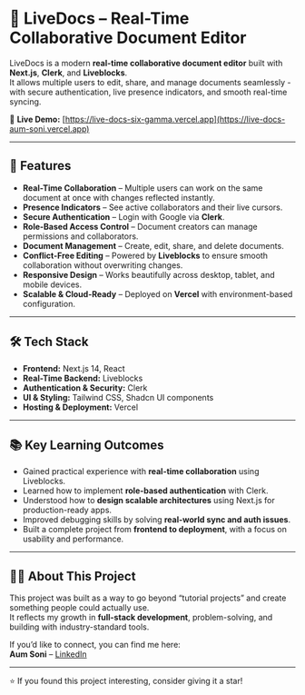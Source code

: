 # 📄 LiveDocs – Real-Time Collaborative Document Editor

LiveDocs is a modern **real-time collaborative document editor** built with **Next.js**, **Clerk**, and **Liveblocks**.  
It allows multiple users to edit, share, and manage documents seamlessly - with secure authentication, live presence indicators, and smooth real-time syncing.

🔗 **Live Demo:** [https://live-docs-six-gamma.vercel.app](https://live-docs-aum-soni.vercel.app)

---

## 🚀 Features

- **Real-Time Collaboration** – Multiple users can work on the same document at once with changes reflected instantly.  
- **Presence Indicators** – See active collaborators and their live cursors.  
- **Secure Authentication** – Login with Google via **Clerk**.  
- **Role-Based Access Control** – Document creators can manage permissions and collaborators.  
- **Document Management** – Create, edit, share, and delete documents.  
- **Conflict-Free Editing** – Powered by **Liveblocks** to ensure smooth collaboration without overwriting changes.  
- **Responsive Design** – Works beautifully across desktop, tablet, and mobile devices.  
- **Scalable & Cloud-Ready** – Deployed on **Vercel** with environment-based configuration.  

---

## 🛠 Tech Stack

- **Frontend:** Next.js 14, React  
- **Real-Time Backend:** Liveblocks  
- **Authentication & Security:** Clerk  
- **UI & Styling:** Tailwind CSS, Shadcn UI components  
- **Hosting & Deployment:** Vercel  

---

## 📚 Key Learning Outcomes

- Gained practical experience with **real-time collaboration** using Liveblocks.  
- Learned how to implement **role-based authentication** with Clerk.  
- Understood how to **design scalable architectures** using Next.js for production-ready apps.  
- Improved debugging skills by solving **real-world sync and auth issues**.  
- Built a complete project from **frontend to deployment**, with a focus on usability and performance.  

---

## 👨‍💻 About This Project

This project was built as a way to go beyond “tutorial projects” and create something people could actually use.  
It reflects my growth in **full-stack development**, problem-solving, and building with industry-standard tools.  

If you’d like to connect, you can find me here:  
**Aum Soni** – [LinkedIn](https://linkedin.com/in/aum-soni)  

---

⭐ If you found this project interesting, consider giving it a star!
